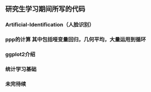 ## 研究生学习期间所写的代码
### Artificial-Identification（人脸识别）
### ppp的计算 其中包括哑变量回归，几何平均，大量运用到循环
### ggplot2介绍
### 统计学习基础
### 未完待续
